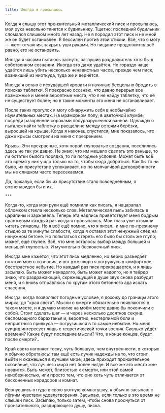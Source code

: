 ```yaml
---
title: Иногда я просыпаюсь
---
```


Когда я слышу этот пронзительный металлический писк и просыпаюсь, моя рука
невольно тянется к будильнику. Тщетно: последний будильник сломался слишком
много лет назад. Не я породил этот писк и не мной же он будет остановлен. Я
бессилен против этой стихии. Всё, что я могу — жест отчаяния, закрыть уши
руками. Но пищание продолжится всё равно, его не остановить.

Иногда я часами пытаюсь заснуть, заглушив раздражитель хотя бы в собственном
сознании. Иногда это даже удаётся. Но гораздо чаще удаётся лишь убить несколько
ненавистных часов, прежде чем писк, возникший из ниоткуда, туда же и вернётся.

Иногда я встаю с исхудавшей кровати и начинаю бесцельно бродить в поисках
таблетки. Я прекрасно осознаю, что давно перерыл все возможные и менее вероятные
места, что я не найду таблетку, что её не существует более; но в такие моменты
это меня не останавливает.

После таких прогулок я могу обнаружить себя в необычайно изумительных местах. На
мраморном полу; в цветочной клумбе; посреди разорённой сороками полуразрушенной
ванной. Однажды я пытался найти таблетку в расщелине между ветвями берёзки,
выросшей на крыше. Когда я наконец спустился, мне показалось, что даже крысы
смотрели на меня с презрением.

Крысы. Эти прекрасные, хотя порой глуповатые создания, поселились здесь не так
уж давно. Не знаю, что им мешало сделать это раньше, то ли остатки былого
порядка, то ли погодные условия. Может быть всё это время у них ушло только на
то, чтобы сюда добраться. Как бы то ни было, их присутствие успокаивает, но по
молчаливой договорённости мы не слишком часто пересекаемся.

Да, пожалуй, если бы их присутствие стало повседневным, я возненавидел бы и их.

    ***

Когда-то, когда мои руки ещё помнили как писать, я нацарапал обломком стекла
несколько слов. Металлическая пыль забилась в царапины и заржавела. Теперь эта
надпись приветствует меня бодрым оранжевым каждый раз когда я просыпаюсь. Мои
глаза уже отвыкли читать символы. Но я всё ещё помню, *что* я писал.. и мне
по-прежнему стыдно за те минуты слабости, когда я оставил этот ненужный след на
ненужном бетоне. Но попытаться стереть его было бы столь же глупо; может, ещё
глупее. Всё, что мне осталось: выбор между большей и меньшей глупостью. И
мучительно бесконечный писк.

Иногда мне кажется, что этот писк медленно, но верно разъедает остатки моего
сознания, и вот уже скоро я погружусь в комфортное, бесстрастное небытие. Но
каждый раз писк прекращается, и я лишь засыпаю. Быть может ненадолго, быть может
надолго, но я твёрдо знаю, что раздражающий, скрежещущий в душе звук снова
разбудит меня, и я вновь отправлюсь по кругам этого бетонного ада искать
спасения.

Иногда, когда позволяют погодные условие, я дохожу до границы этого мирка, до
"края света". Мысли о смерти обязательно появляются в таком месте, и я думаю
многие на моём месте давно бы покончили с собой. Стоит сделать шаг — и через
несколько десятков секунд беспомощного барахтанья и, вероятно, нестерпимой боли
и неприятного привкуса — погрузишься в то самое небытие. Но меня суицид
интересует лишь с теоретической точки зрения. Сколько уйдёт времени? Какие будут
последние мысли? Что, в конце концов, будет после смерти?..

Край света нагоняет тоску, чуть большую, чем внутренности, в которых я обычно
обретаюсь: там ещё есть лучик надежды на то, что стоит выйти и окажешься в
лучшем мире; здесь приходит пронзительное осознание, что лучшего мира нет более
нигде. И всё же это место мне нравится. Быть может, близостью к смерти, или этой
самой неизбежностью, или просто тем, что оно хоть чуть отличается от бесконечных
коридоров и комнат.

Вернувшись оттуда в свою уютную комнатушку, я обычно засыпаю с лёгким чувством
удовлетворения. Засыпаю, если только в это время не слышен писк. Засыпаю, только
затем, чтобы снова проснуться от пронзительного, раздирающего душу, писка.
